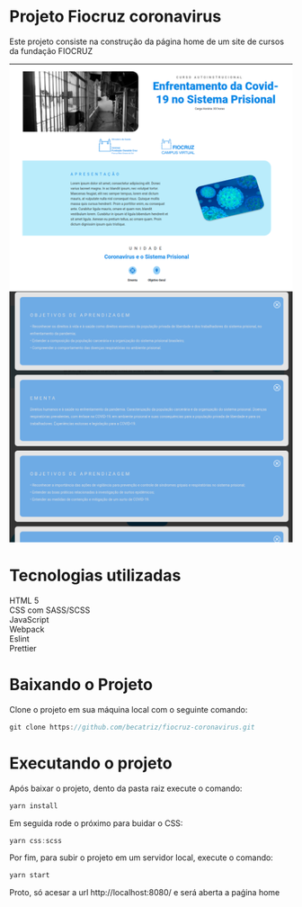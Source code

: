 # Projeto Fiocruz coronavirus

Este projeto consiste na construção da página home de um site de cursos da fundação FIOCRUZ

<img src="./img/github/home.png" />
<img src="./img/github/modal.png" />

# Tecnologias utilizadas

HTML 5<br/>
CSS com SASS/SCSS<br/>
JavaScript<br/>
Webpack<br/>
Eslint<br/>
Prettier

# Baixando o Projeto

Clone o projeto em sua máquina local com o seguinte comando:

```js
git clone https://github.com/becatriz/fiocruz-coronavirus.git
```

# Executando o projeto

Após baixar o projeto, dento da pasta raiz execute o comando:

```js
yarn install
```

Em seguida rode o próximo para buidar o CSS:

```js
yarn css:scss
```

Por fim, para subir o projeto em um servidor local, execute o comando:

```js
yarn start
```

Proto, só acesar a url http://localhost:8080/ e será aberta a paǵina home

